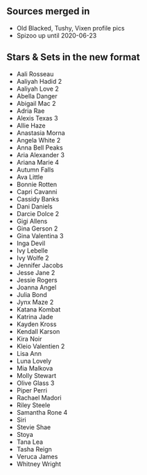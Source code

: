 ## Sources merged in
* Old Blacked, Tushy, Vixen profile pics
* Spizoo up until 2020-06-23

## Stars & Sets in the new format
* Aali Rosseau
* Aaliyah Hadid 2
* Aaliyah Love 2
* Abella Danger
* Abigail Mac 2
* Adria Rae
* Alexis Texas 3
* Allie Haze
* Anastasia Morna
* Angela White 2
* Anna Bell Peaks
* Aria Alexander 3
* Ariana Marie 4
* Autumn Falls
* Ava Little
* Bonnie Rotten 
* Capri Cavanni
* Cassidy Banks
* Dani Daniels
* Darcie Dolce 2
* Gigi Allens
* Gina Gerson 2
* Gina Valentina 3
* Inga Devil
* Ivy Lebelle
* Ivy Wolfe 2
* Jennifer Jacobs
* Jesse Jane 2
* Jessie Rogers
* Joanna Angel
* Julia Bond
* Jynx Maze 2
* Katana Kombat
* Katrina Jade
* Kayden Kross
* Kendall Karson
* Kira Noir
* Kleio Valentien 2
* Lisa Ann
* Luna Lovely
* Mia Malkova
* Molly Stewart
* Olive Glass 3
* Piper Perri
* Rachael Madori
* Riley Steele
* Samantha Rone 4
* Siri
* Stevie Shae
* Stoya
* Tana Lea
* Tasha Reign
* Veruca James
* Whitney Wright
